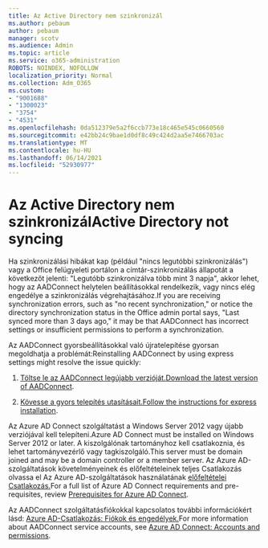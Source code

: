 ```yaml
---
title: Az Active Directory nem szinkronizál
ms.author: pebaum
author: pebaum
manager: scotv
ms.audience: Admin
ms.topic: article
ms.service: o365-administration
ROBOTS: NOINDEX, NOFOLLOW
localization_priority: Normal
ms.collection: Adm_O365
ms.custom:
- "9001688"
- "1300023"
- "3754"
- "4531"
ms.openlocfilehash: 0da512379e5a2f6ccb773e18c465e545c0660560
ms.sourcegitcommit: e42bb24c9bae1d0df8c49c424d2aa5e7466703ac
ms.translationtype: MT
ms.contentlocale: hu-HU
ms.lasthandoff: 06/14/2021
ms.locfileid: "52930977"
---
```

# <a name="active-directory-not-syncing"></a><span data-ttu-id="79307-102">Az Active Directory nem szinkronizál</span><span class="sxs-lookup"><span data-stu-id="79307-102">Active Directory not syncing</span></span>

<span data-ttu-id="79307-103">Ha szinkronizálási hibákat kap (például "nincs legutóbbi szinkronizálás") vagy a Office felügyeleti portálon a címtár-szinkronizálás állapotát a következőt jelenti: "Legutóbb szinkronizálva több mint 3 napja", akkor lehet, hogy az AADConnect helytelen beállításokkal rendelkezik, vagy nincs elég engedélye a szinkronizálás végrehajtásához.</span><span class="sxs-lookup"><span data-stu-id="79307-103">If you are receiving synchronization errors, such as "no recent synchronization," or notice the directory synchronization status in the Office admin portal says, "Last synced more than 3 days ago," it may be that AADConnect has incorrect settings or insufficient permissions to perform a synchronization.</span></span>  

<span data-ttu-id="79307-104">Az AADConnect gyorsbeállításokkal való újratelepítése gyorsan megoldhatja a problémát:</span><span class="sxs-lookup"><span data-stu-id="79307-104">Reinstalling AADConnect by using express settings might resolve the issue quickly:</span></span>

1. <span data-ttu-id="79307-105">[Töltse le az AADConnect legújabb verzióját.](https://go.microsoft.com/fwlink/?LinkId=615771)</span><span class="sxs-lookup"><span data-stu-id="79307-105">[Download the latest version of AADConnect](https://go.microsoft.com/fwlink/?LinkId=615771).</span></span>

2. <span data-ttu-id="79307-106">[Kövesse a gyors telepítés utasításait.](/azure/active-directory/hybrid/how-to-connect-install-express)</span><span class="sxs-lookup"><span data-stu-id="79307-106">[Follow the instructions for express installation](/azure/active-directory/hybrid/how-to-connect-install-express).</span></span>

<span data-ttu-id="79307-107">Az Azure AD Connect szolgáltatást a Windows Server 2012 vagy újabb verziójával kell telepíteni.</span><span class="sxs-lookup"><span data-stu-id="79307-107">Azure AD Connect must be installed on Windows Server 2012 or later.</span></span> <span data-ttu-id="79307-108">A kiszolgálónak tartományhoz kell csatlakoznia, és lehet tartományvezérlő vagy tagkiszolgáló.</span><span class="sxs-lookup"><span data-stu-id="79307-108">This server must be domain joined and may be a domain controller or a member server.</span></span> <span data-ttu-id="79307-109">Az Azure AD-szolgáltatások követelményeinek és előfeltételeinek teljes Csatlakozás olvassa el Az Azure AD-szolgáltatások használatának [előfeltételei Csatlakozás.](/azure/active-directory/hybrid/how-to-connect-install-prerequisites)</span><span class="sxs-lookup"><span data-stu-id="79307-109">For a full list of Azure AD Connect requirements and pre-requisites, review [Prerequisites for Azure AD Connect](/azure/active-directory/hybrid/how-to-connect-install-prerequisites).</span></span>

<span data-ttu-id="79307-110">Az AADConnect szolgáltatásfiókokkal kapcsolatos további információkért lásd: [Azure AD-Csatlakozás: Fiókok és engedélyek.](/azure/active-directory/hybrid/reference-connect-accounts-permissions)</span><span class="sxs-lookup"><span data-stu-id="79307-110">For more information about AADConnect service accounts, see [Azure AD Connect: Accounts and permissions](/azure/active-directory/hybrid/reference-connect-accounts-permissions).</span></span>
